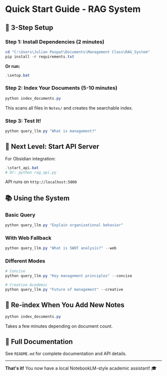 # Quick Start Guide - RAG System

## 🚀 3-Step Setup

### Step 1: Install Dependencies (2 minutes)

```powershell
cd "C:\Users\Julian Poopat\Documents\Management Class\RAG_System"
pip install -r requirements.txt
```

**Or run:**
```powershell
.\setup.bat
```

### Step 2: Index Your Documents (5-10 minutes)

```powershell
python index_documents.py
```

This scans all files in `Notes/` and creates the searchable index.

### Step 3: Test It!

```powershell
python query_llm.py "What is management?"
```

## 🎯 Next Level: Start API Server

For Obsidian integration:

```powershell
.\start_api.bat
# Or: python rag_api.py
```

API runs on `http://localhost:5000`

## 📚 Using the System

### Basic Query
```powershell
python query_llm.py "Explain organizational behavior"
```

### With Web Fallback
```powershell
python query_llm.py "What is SWOT analysis?" --web
```

### Different Modes
```powershell
# Concise
python query_llm.py "Key management principles" --concise

# Creative Academic
python query_llm.py "Future of management" --creative
```

## 🔄 Re-index When You Add New Notes

```powershell
python index_documents.py
```

Takes a few minutes depending on document count.

## 📖 Full Documentation

See `README.md` for complete documentation and API details.

---

**That's it!** You now have a local NotebookLM-style academic assistant! 🎓




